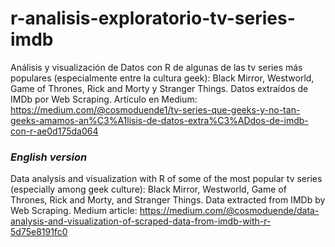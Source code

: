 # r-analisis-exploratorio-tv-series-imdb
Análisis y visualización de Datos con R de algunas de las tv series más populares (especialmente entre la cultura geek): Black Mirror, Westworld, Game of Thrones, Rick and Morty y Stranger Things. Datos extraídos de IMDb por Web Scraping. Artículo en Medium: https://medium.com/@cosmoduende1/tv-series-que-geeks-y-no-tan-geeks-amamos-an%C3%A1lisis-de-datos-extra%C3%ADdos-de-imdb-con-r-ae0d175da064



### *English version*
Data analysis and visualization with R of some of the most popular tv series (especially among geek culture): Black Mirror, Westworld, Game of Thrones, Rick and Morty, and Stranger Things. Data extracted from IMDb by Web Scraping. Medium article: https://medium.com/@cosmoduende/data-analysis-and-visualization-of-scraped-data-from-imdb-with-r-5d75e8191fc0
